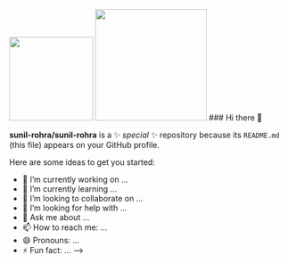  <img src="https://github.com/sunil-rohra/sunil-rohra/assets/82097719/4f65245a-a2e4-4fe1-ba5a-bf5cdaf988a4" width="150px"/> 
 <img src="https://user-images.githubusercontent.com/link-to-your-image.png" width="200" />
### Hi there 👋



**sunil-rohra/sunil-rohra** is a ✨ _special_ ✨ repository because its `README.md` (this file) appears on your GitHub profile.

Here are some ideas to get you started:

- 🔭 I’m currently working on ...
- 🌱 I’m currently learning ...
- 👯 I’m looking to collaborate on ...
- 🤔 I’m looking for help with ...
- 💬 Ask me about ...
- 📫 How to reach me: ...
- 😄 Pronouns: ...
- ⚡ Fun fact: ...
-->
